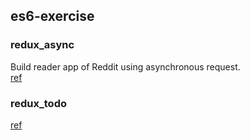 ## es6-exercise

### redux_async
Build reader app of Reddit using asynchronous request.  
[ref](https://github.com/reactjs/redux/tree/master/examples/async)

### redux_todo
[ref](http://redux.js.org/docs/basics/)
